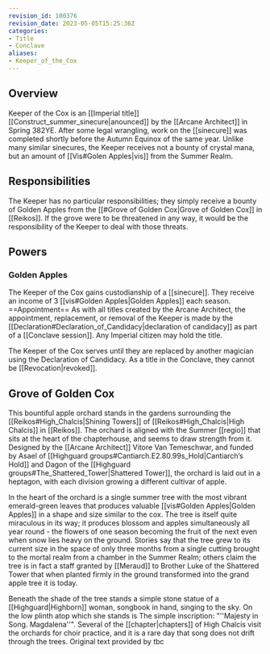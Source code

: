 ```yaml
---
revision_id: 100376
revision_date: 2023-05-05T15:25:36Z
categories:
- Title
- Conclave
aliases:
- Keeper_of_the_Cox
---
```



## Overview
Keeper of the Cox is an [[Imperial title]] [[Construct_summer_sinecure|anounced]] by the [[Arcane Architect]] in Spring 382YE. After some legal wrangling, work on the [[sinecure]] was completed shortly before the Autumn Equinox of the same year. Unlike many similar sinecures, the Keeper receives not a bounty of crystal mana, but an amount of [[Vis#Golen Apples|vis]] from the Summer Realm.
## Responsibilities
The Keeper has no particular responsibilities; they simply receive a bounty of Golden Apples from the [[#Grove of Golden Cox|Grove of Golden Cox]] in [[Reikos]]. If the grove were to be threatened in any way, it would be the responsibility of the Keeper to deal with those threats.
## Powers
### Golden Apples
The Keeper of the Cox gains custodianship of a [[sinecure]]. They receive an income of 3 [[vis#Golden Apples|Golden Apples]] each season.
==Appointment== 
As with all titles created by the Arcane Architect, the appointment, replacement, or removal of the Keeper is made by the [[Declaration#Declaration_of_Candidacy|declaration of candidacy]] as part of a [[Conclave session]]. Any Imperial citizen may hold the title.

The Keeper of the Cox serves until they are replaced by another magician using the Declaration of Candidacy. As a title in the Conclave, they cannot be [[Revocation|revoked]].

## Grove of Golden Cox
This bountiful apple orchard stands in the gardens surrounding the [[Reikos#High_Chalcis|Shining Towers]] of [[Reikos#High_Chalcis|High Chalcis]] in [[Reikos]]. The orchard is aligned with the Summer [[regio]] that sits at the heart of the chapterhouse, and seems to draw strength from it. Designed by the [[Arcane Architect]] Vitore Van Temeschwar, and funded by Asael of [[Highguard groups#Cantiarch.E2.80.99s_Hold|Cantiarch’s Hold]] and Dagon of the [[Highguard groups#The_Shattered_Tower|Shattered Tower]], the orchard is laid out in a heptagon, with each division growing a different cultivar of apple. 

In the heart of the orchard is a single summer tree with the most vibrant emerald-green leaves that produces valuable [[vis#Golden Apples|Golden Apples]] in a shape and size similar to the cox. The tree is itself quite miraculous in its way; it produces blossom and apples simultaneously all year round - the flowers of one season becoming the fruit of the next even when snow lies heavy on the ground. Stories say that the tree grew to its current size in the space of only three months from a single cutting brought to the mortal realm from a chamber in the Summer Realm; others claim the tree is in fact a staff granted by [[Meraud]] to Brother Luke of the Shattered Tower that when planted firmly in the ground transformed into the grand apple tree it is today.

Beneath the shade of the tree stands a simple stone statue of a [[Highguard|Highborn]] woman, songbook in hand, singing to the sky. On the low plinth atop which she stands is The simple inscription: "''Majesty in Song. Magdalena''". Several of the [[chapter|chapters]] of High Chalcis visit the orchards for choir practice, and it is a rare day that song does not drift through the trees.
Original text provided by tbc

